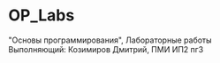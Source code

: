 # OP_Labs  
"Основы программирования", Лабораторные работы  
Выполняющий: Козимиров Дмитрий, ПМИ ИП2 пг3  
